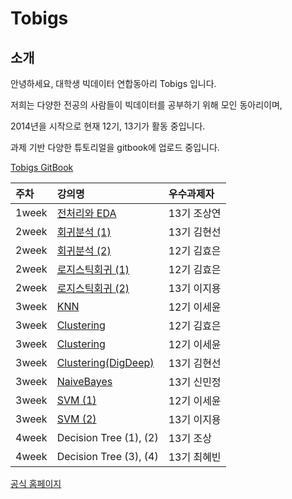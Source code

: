 # Tobigs

## 소개

안녕하세요, 대학생 빅데이터 연합동아리 Tobigs 입니다.

저희는 다양한 전공의 사람들이 빅데이터를 공부하기 위해 모인 동아리이며,

2014년을 시작으로 현재 12기, 13기가 활동 중입니다.

과제 기반 다양한 튜토리얼을 gitbook에 업로드 중입니다.

[Tobigs GitBook](https://tobigs.gitbook.io/tobigs/)

| 주차 | 강의명 | 우수과제자 |
| :--- | :--- | :--- |
| 1week | [전처리와 EDA](https://github.com/tobigs-datamarket/tobigs-13rd/blob/master/1%EC%A3%BC%EC%B0%A8/%EC%A0%84%EC%B2%98%EB%A6%AC%EC%99%80%20EDA_13%EA%B8%B0%20%EC%A1%B0%EC%83%81%EC%97%B0.ipynb) | 13기 조상연 |
| 2week | [회귀분석 \(1\)](https://github.com/tobigs-datamarket/tobigs-13rd/blob/master/2%EC%A3%BC%EC%B0%A8/A2_Auction_Regression.ipynb) | 13기 김현선 |
| 2week | [회귀분석 \(2\)](https://github.com/tobigs-datamarket/tobigs-13rd/blob/master/2%EC%A3%BC%EC%B0%A8/week2_Regression_assignment2_%EA%B9%80%ED%9A%A8%EC%9D%80.ipynb) | 12기 김효은 |
| 2week | [로지스틱회귀 \(1\)](https://github.com/tobigs-datamarket/tobigs-13rd/blob/master/2%EC%A3%BC%EC%B0%A8/week2_Logistic_assignment1_%EA%B9%80%ED%9A%A8%EC%9D%80.ipynb) | 12기 김효은 |
| 2week | [로지스틱회귀 \(2\)](https://github.com/tobigs-datamarket/tobigs-13rd/blob/master/2%EC%A3%BC%EC%B0%A8/week2_logistic_regression_assignment2_%EC%9D%B4%EC%A7%80%EC%9A%A9.ipynb) | 13기 이지용 |
| 3week | [KNN](https://github.com/tobigs-datamarket/tobigs-13rd/blob/master/3%EC%A3%BC%EC%B0%A8/week3_KNN_%EC%9D%B4%EC%84%B8%EC%9C%A4.ipynb) | 12기 이세윤 |
| 3week | [Clustering](https://github.com/tobigs-datamarket/tobigs-13rd/blob/master/3%EC%A3%BC%EC%B0%A8/week3_Clustering_%EA%B9%80%ED%9A%A8%EC%9D%80.ipynb) | 12기 김효은 |
| 3week | [Clustering](https://github.com/tobigs-datamarket/tobigs-13rd/blob/master/3%EC%A3%BC%EC%B0%A8/week3_Clustering_%EC%9D%B4%EC%84%B8%EC%9C%A4.ipynb) | 12기 이세윤 |
| 3week | [Clustering\(DigDeep\)](https://github.com/tobigs-datamarket/tobigs-13rd/blob/master/3%EC%A3%BC%EC%B0%A8/week3_Clustering_DigDeep_%EA%B9%80%ED%98%84%EC%84%A0.ipynb) | 13기 김현선 |
| 3week | [NaiveBayes](https://github.com/tobigs-datamarket/tobigs-13rd/blob/master/3%EC%A3%BC%EC%B0%A8/week3_NaiveBayes_%EC%8B%A0%EB%AF%BC%EC%A0%95.ipynb) | 13기 신민정 |
| 3week | [SVM \(1\)](https://github.com/tobigs-datamarket/tobigs-13rd/blob/master/3%EC%A3%BC%EC%B0%A8/week3_SVM1_%EC%9D%B4%EC%84%B8%EC%9C%A4.ipynb) | 12기 이세윤 |
| 3week | [SVM \(2\)](https://github.com/tobigs-datamarket/tobigs-13rd/blob/master/3%EC%A3%BC%EC%B0%A8/week3_SVM_assignment2_%EC%9D%B4%EC%A7%80%EC%9A%A9.ipynb) | 13기 이지용 |
| 4week | Decision Tree \(1\), \(2\) | 13기 조상 |
| 4week | Decision Tree \(3\), \(4\) | 13기 최혜빈 |

[공식 홈페이지](http://www.datamarket.kr/xe/page_QEhq64)

